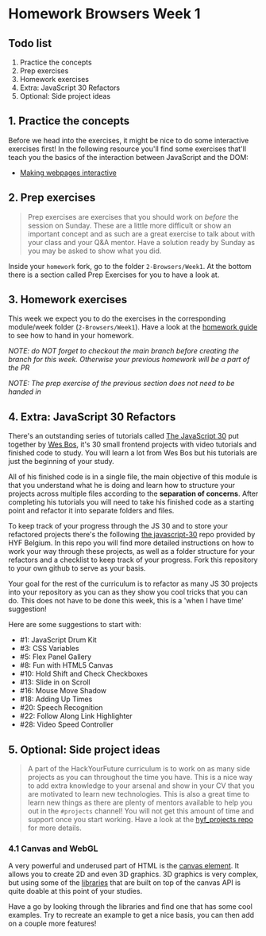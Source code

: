 # Homework Browsers Week 1

## **Todo list**

1. Practice the concepts
2. Prep exercises
3. Homework exercises
5. Extra: JavaScript 30 Refactors
6. Optional: Side project ideas

## **1. Practice the concepts**

Before we head into the exercises, it might be nice to do some interactive exercises first! In the following resource you'll find some exercises that'll teach you the basics of the interaction between JavaScript and the DOM:

- [Making webpages interactive](https://www.khanacademy.org/computing/computer-programming/html-css-js)

## **2. Prep exercises**

> Prep exercises are exercises that you should work on _before_ the session on Sunday. These are a little more difficult or show an important concept and as such are a great exercise to talk about with your class and your Q&A mentor. Have a solution ready by Sunday as you may be asked to show what you did.

Inside your `homework` fork, go to the folder `2-Browsers/Week1`. At the bottom there is a section called Prep Exercises for you to have a look at.

## **3. Homework exercises**

This week we expect you to do the exercises in the corresponding module/week folder (`2-Browsers/Week1`). Have a look at the [homework guide](https://github.com/HackYourFuture/Browsers/blob/main/hand-in-homework-guide.md) to see how to hand in your homework.

*NOTE: do NOT forget to checkout the main branch before creating the branch for this week. Otherwise your previous homework will be a part of the PR*

*NOTE: The prep exercise of the previous section does not need to be handed in*

## **4. Extra: JavaScript 30 Refactors**

There's an outstanding series of tutorials called [The JavaScript 30](https://javascript30.com/) put together by [Wes Bos](https://wesbos.com), it's 30 small frontend projects with video tutorials and finished code to study. You will learn a lot from Wes Bos but his tutorials are just the beginning of your study.

All of his finished code is in a single file, the main objective of this module is that you understand what he is doing and learn how to structure your projects across multiple files according to the **separation of concerns**. After completing his tutorials you will need to take his finished code as a starting point and refactor it into separate folders and files.

To keep track of your progress through the JS 30 and to store your refactored projects there's the following [the javascript-30](https://github.com/HackYourFutureBelgium/JavaScript-30) repo provided by HYF Belgium. In this repo you will find more detailed instructions on how to work your way through these projects, as well as a folder structure for your refactors and a checklist to keep track of your progress. Fork this repository to your own github to serve as your basis.

Your goal for the rest of the curriculum is to refactor as many JS 30 projects into your repository as you can as they show you cool tricks that you can do. This does not have to be done this week, this is a 'when I have time' suggestion! 

Here are some suggestions to start with:

- #1: JavaScript Drum Kit
- #3: CSS Variables
- #5: Flex Panel Gallery
- #8: Fun with HTML5 Canvas
- #10: Hold Shift and Check Checkboxes
- #13: Slide in on Scroll
- #16: Mouse Move Shadow
- #18: Adding Up Times
- #20: Speech Recognition
- #22: Follow Along Link Highlighter
- #28: Video Speed Controller

## **5. Optional: Side project ideas**

> A part of the HackYourFuture curriculum is to work on as many side projects as you can throughout the time you have. This is a nice way to add extra knowledge to your arsenal and show in your CV that you are motivated to learn new technologies. This is also a great time to learn new things as there are plenty of mentors available to help you out in the `#projects` channel! You will not get this amount of time and support once you start working. Have a look at the [hyf_projects repo](https://github.com/HackYourFuture/hyf_projects/blob/main/README.md#project-2-a-try-out-application) for more details.

### 4.1 Canvas and WebGL

A very powerful and underused part of HTML is the [canvas element](https://developer.mozilla.org/en-US/docs/Web/API/Canvas_API). It allows you to create 2D and even 3D graphics. 3D graphics is very complex, but using some of the [libraries](https://developer.mozilla.org/en-US/docs/Web/API/Canvas_API#libraries) that are built on top of the canvas API is quite doable at this point of your studies. 

Have a go by looking through the libraries and find one that has some cool examples. Try to recreate an example to get a nice basis, you can then add on a couple more features!